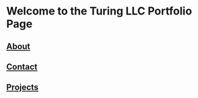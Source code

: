 # Welcome to the Turing LLC Portfolio Page

## [About](Pages/About.md)

## [Contact](Pages/Contact.md)
 
## [Projects](Pages/Work_Projects.md)
